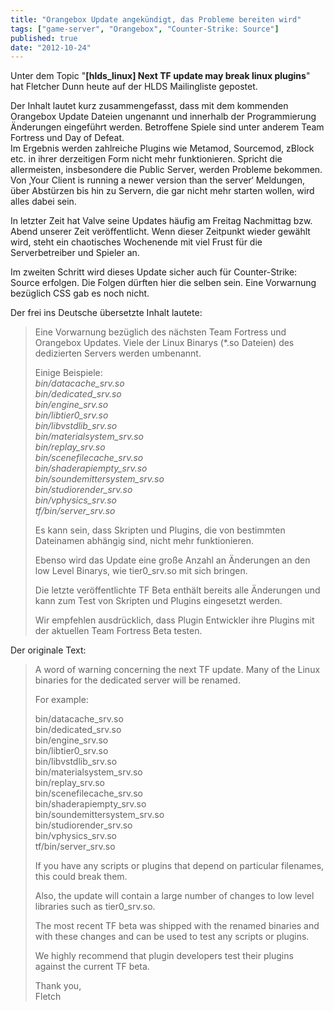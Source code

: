 ```yaml
---
title: "Orangebox Update angekündigt, das Probleme bereiten wird"
tags: ["game-server", "Orangebox", "Counter-Strike: Source"]
published: true
date: "2012-10-24"
---
```


Unter dem Topic "**\[hlds_linux\] Next TF update may break linux plugins**" hat Fletcher Dunn heute auf der HLDS Mailingliste gepostet.

Der Inhalt lautet kurz zusammengefasst, dass mit dem kommenden Orangebox Update Dateien ungenannt und innerhalb der Programmierung Änderungen eingeführt werden. Betroffene Spiele sind unter anderem Team Fortress und Day of Defeat.  
Im Ergebnis werden zahlreiche Plugins wie Metamod, Sourcemod, zBlock etc. in ihrer derzeitigen Form nicht mehr funktionieren. Spricht die allermeisten, insbesondere die Public Server, werden Probleme bekommen.  
Von ‚Your Client is running a newer version than the server‘ Meldungen, über Abstürzen bis hin zu Servern, die gar nicht mehr starten wollen, wird alles dabei sein.

In letzter Zeit hat Valve seine Updates häufig am Freitag Nachmittag bzw. Abend unserer Zeit veröffentlicht. Wenn dieser Zeitpunkt wieder gewählt wird, steht ein chaotisches Wochenende mit viel Frust für die Serverbetreiber und Spieler an.

Im zweiten Schritt wird dieses Update sicher auch für Counter-Strike: Source erfolgen. Die Folgen dürften hier die selben sein. Eine Vorwarnung bezüglich CSS gab es noch nicht.

Der frei ins Deutsche übersetzte Inhalt lautete:

> Eine Vorwarnung bezüglich des nächsten Team Fortress und Orangebox Updates. Viele der Linux Binarys (\*.so Dateien) des dedizierten Servers werden umbenannt.
> 
> Einige Beispiele:  
> *bin/datacache_srv.so  
> bin/dedicated_srv.so  
> bin/engine_srv.so  
> bin/libtier0_srv.so  
> bin/libvstdlib_srv.so  
> bin/materialsystem_srv.so  
> bin/replay_srv.so  
> bin/scenefilecache_srv.so  
> bin/shaderapiempty_srv.so  
> bin/soundemittersystem_srv.so  
> bin/studiorender_srv.so  
> bin/vphysics_srv.so  
> tf/bin/server_srv.so*
> 
> Es kann sein, dass Skripten und Plugins, die von bestimmten Dateinamen abhängig sind, nicht mehr funktionieren.
> 
> Ebenso wird das Update eine große Anzahl an Änderungen an den low Level Binarys, wie tier0_srv.so mit sich bringen.
> 
> Die letzte veröffentlichte TF Beta enthält bereits alle Änderungen und kann zum Test von Skripten und Plugins eingesetzt werden.
> 
> Wir empfehlen ausdrücklich, dass Plugin Entwickler ihre Plugins mit der aktuellen Team Fortress Beta testen.

Der originale Text:

> A word of warning concerning the next TF update. Many of the Linux binaries for the dedicated server will be renamed.
> 
> For example:
> 
> bin/datacache_srv.so  
> bin/dedicated_srv.so  
> bin/engine_srv.so  
> bin/libtier0_srv.so  
> bin/libvstdlib_srv.so  
> bin/materialsystem_srv.so  
> bin/replay_srv.so  
> bin/scenefilecache_srv.so  
> bin/shaderapiempty_srv.so  
> bin/soundemittersystem_srv.so  
> bin/studiorender_srv.so  
> bin/vphysics_srv.so  
> tf/bin/server_srv.so
> 
> If you have any scripts or plugins that depend on particular filenames, this could break them.
> 
> Also, the update will contain a large number of changes to low level libraries such as tier0_srv.so.
> 
> The most recent TF beta was shipped with the renamed binaries and with these changes and can be used to test any scripts or plugins.
> 
> We highly recommend that plugin developers test their plugins against the current TF beta.
> 
> Thank you,  
> Fletch

